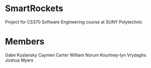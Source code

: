 # SmartRockets
Project for CS370 Software Engineering course at SUNY Polytechnic

# Members
Gabe Kuslansky
Caymen Carter
William Norum
Kourtney-lyn Vrydaghs
Joshua Myers